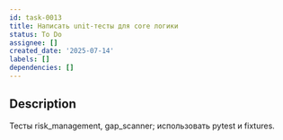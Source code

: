 ```yaml
---
id: task-0013
title: Написать unit-тесты для core логики
status: To Do
assignee: []
created_date: '2025-07-14'
labels: []
dependencies: []
---
```


## Description

Тесты risk_management, gap_scanner; использовать pytest и fixtures.
